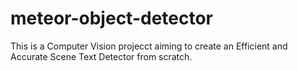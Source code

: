 # meteor-object-detector

This is a Computer Vision projecct aiming to create an Efficient and Accurate Scene Text Detector from scratch.

  



  
 


  

  

 
  


 
 
